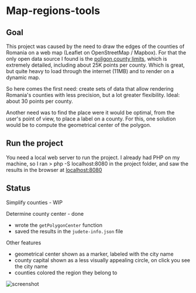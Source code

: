 # Map-regions-tools

## Goal

This project was caused by the need to draw the edges of the counties of Romania on a web map (Leaflet on OpenStreetMap / Mapbox). For that the only open data source I found is the [poligon county limits](http://www.geo-spatial.org/download/romania-seturi-vectoriale), which is extremely detailed, including about 25K points per county. 
Which is great, but quite heavy to load through the internet (11MB) and to render on a dynamic map.

So here comes the first need: create sets of data that allow rendering Romania's counties with less precision, but a lot greater flexibility. Ideal: about 30 points per county.


Another need was to find the place were it would be optimal, from the user's point of view, to place a label on a county. For this, one solution would be to compute the geometrical center of the polygon.

## Run the project

You need a local web server to run the project. I already had PHP on my machine, so I ran
    > php -S localhost:8080
in the project folder, and saw the results in the browser at [localhost:8080](http://localhost:8080/)


## Status

Simplify counties - WIP

Determine county center - done
* wrote the `getPolygonCenter` function
* saved the results in the `judete-info.json` file

Other features
* geometrical center shown as a marker, labeled with the city name
* county capital shown as a less visually appealing circle, on click you see the city name
* counties colored the region they belong to

![screenshot](https://dira-web-resources.s3.eu-central-1.amazonaws.com/github-dira/map-regions-tools/2019-10-12T19.26.11-romania-counties.jpg)
